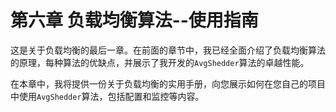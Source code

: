 # 第六章 负载均衡算法--使用指南

这是关于负载均衡的最后一章。在前面的章节中，我已经全面介绍了负载均衡算法的原理，每种算法的优缺点，并展示了我开发的`AvgShedder`算法的卓越性能。

在本章中，我将提供一份关于负载均衡的实用手册，向您展示如何在您自己的项目中使用`AvgShedder`算法，包括配置和监控等内容。

